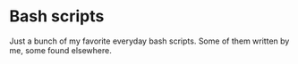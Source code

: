 # Bash scripts

Just a bunch of my favorite everyday 
bash scripts. Some of them written by me,
some found elsewhere.
